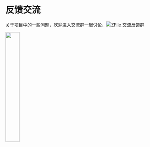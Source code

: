 # 反馈交流

关于项目中的一些问题，欢迎进入交流群一起讨论，<a target="_blank" href="//shang.qq.com/wpa/qunwpa?idkey=8082ee9c113986552dff109b09b33a80d849da1e03cd8bef3068e2647198950e"><img border="0" src="//pub.idqqimg.com/wpa/images/group.png" alt="ZFile 交流反馈群" title="ZFile 交流反馈群"></a>

<img src="http://cdn.jun6.net/2020/02/09/e49f2cef5cdae.png" width="30%">